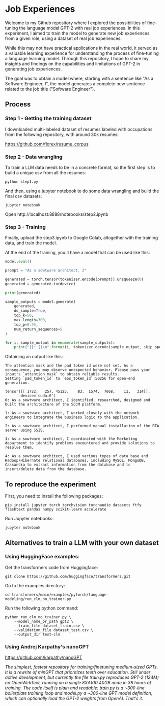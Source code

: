 # Job Experiences

Welcome to my Github repository where I explored the possibilities of fine-tuning the language model GPT-2 with real job
experiences. In this experiment, I aimed to train the model to generate new job experiences from a given role, using a
dataset of real job experiences.

While this may not have practical applications in the real world, it served as a valuable learning experience for
understanding the process of fine-tuning a language learning model. Through this repository, I hope to share my insights
and findings on the capabilities and limitations of GPT-2 in generating job experiences.

The goal was to obtain a model where, starting with a sentence like "As a Software Engineer, I", the model generates a
complete new sentence related to the job title ("Software Engineer").

## Process

### Step 1 - Getting the training dataset

I downloaded multi-labeled dataset of resumes labeled with occupations from the following repository, with around 30k
resumes:

https://github.com/florex/resume_corpus

### Step 2 - Data wrangling

To train a LLM data needs to be in a concrete format, so the first step is to build a unique csv from all the resumes:

```
python step1.py
```

And then, using a jupyter notebook to do some data wrangling and build the final csv datasets:

```
jupyter notebook
```

Open http://localhost:8888/notebooks/step2.ipynb

### Step 3 - Training

Finally, upload the step3.ipynb to Google Colab, altogether with the training data, and train the model.

At the end of the training, you'll have a model that can be used like this:

```python
model.eval()

prompt = "As a sowtware architect, I"

generated = torch.tensor(tokenizer.encode(prompt)).unsqueeze(0)
generated = generated.to(device)

print(generated)

sample_outputs = model.generate(
    generated,
    do_sample=True,
    top_k=50,
    max_length=300,
    top_p=0.95,
    num_return_sequences=5
)

for i, sample_output in enumerate(sample_outputs):
    print("{}: {}\n".format(i, tokenizer.decode(sample_output, skip_special_tokens=True)))
```

Obtaining an output like this:

```
The attention mask and the pad token id were not set. As a consequence, you may observe unexpected behavior. Please pass your input's `attention_mask` to obtain reliable results.
Setting `pad_token_id` to `eos_token_id`:50256 for open-end generation.

tensor([[ 1722,   257, 45125,    83,  1574,  7068,    11,   314]],
       device='cuda:0')
0: As a sowtware architect, I identified, researched, designed and built the architecture of the SCCM platform.

1: As a sowtware architect, I worked closely with the network engineers to integrate the business logic to the application.

2: As a sowtware architect, I performed manual installation of the RTA server using SSIS.

3: As a sowtware architect, I coordinated with the Marketing department to identify problems encountered and provide solutions to resolve them.

4: As a sowtware architect, I used various types of data base and Hadoop/Hibernate relational databases, including MySQL, MongoDB, Cassandra to extract information from the database and to insert/delete data from the database.

```

## To reproduce the experiment

First, you need to install the following packages:

```
pip install jupyter torch torchvision torchaudio datasets ftfy flashtext pandas numpy scikit-learn accelerate
```

Run Jupyter notebooks:

```
jupyter notebook
```

## Alternatives to train a LLM with your own dataset

### Using HuggingFace examples:

Get the transformers code from Huggingface:

```
git clone https://github.com/huggingface/transformers.git
```

Go to the examples directory:

```
cd transformers/main/examples/pytorch/language-modeling/run_clm_no_trainer.py
```

Run the following python command:

```
python run_clm_no_trainer.py \
    --model_name_or_path gpt2 \
    --train_file dataset_train.csv \
    --validation_file dataset_test.csv \
    --output_dir test-clm
```

### Using Andrej Karpathy's nanoGPT

https://github.com/karpathy/nanoGPT

_The simplest, fastest repository for training/finetuning medium-sized GPTs. It is a rewrite of minGPT that prioritizes
teeth over education. Still under active development, but currently the file train.py reproduces GPT-2 (124M) on
OpenWebText, running on a single 8XA100 40GB node in 38 hours of training. The code itself is plain and readable:
train.py is a ~300-line boilerplate training loop and model.py a ~300-line GPT model definition, which can optionally
load the GPT-2 weights from OpenAI. That's it._
